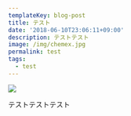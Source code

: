 ```yaml
---
templateKey: blog-post
title: テスト
date: '2018-06-10T23:06:11+09:00'
description: テストテスト
image: /img/chemex.jpg
permalink: test
tags:
  - test
---
```

![](/img/chemex.jpg)



テストテストテスト
